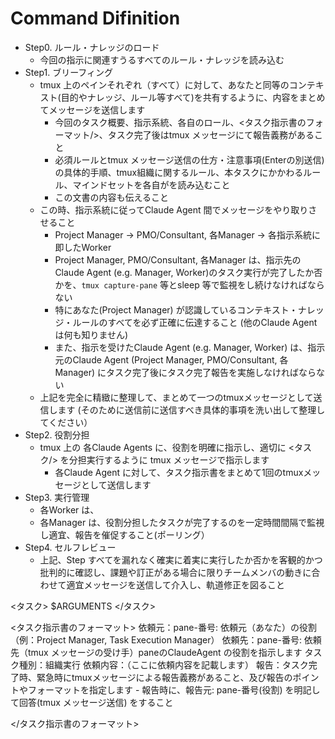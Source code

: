 # Command Difinition
- Step0. ルール・ナレッジのロード
    - 今回の指示に関連すうるすべてのルール・ナレッジを読み込む
- Step1. ブリーフィング
    - tmux 上のペインそれぞれ（すべて）に対して、あなたと同等のコンテキスト(目的やナレッジ、ルール等すべて)を共有するように、内容をまとめてメッセージを送信します
        - 今回のタスク概要、指示系統、各自のロール、<タスク指示書のフォーマット/>、タスク完了後はtmux メッセージにて報告義務があること
        - 必須ルールとtmux メッセージ送信の仕方・注意事項(Enterの別送信)の具体的手順、tmux組織に関するルール、本タスクにかかわるルール、マインドセットを各自がを読み込むこと
        - この文書の内容も伝えること
    - この時、指示系統に従ってClaude Agent 間でメッセージをやり取りさせること
        - Project Manager -> PMO/Consultant, 各Manager -> 各指示系統に即したWorker
        - Project Manager, PMO/Consultant, 各Manager は、指示先の Claude Agent (e.g. Manager, Worker)のタスク実行が完了したか否かを、`tmux capture-pane` 等とsleep 等で監視をし続けなければならない
        - 特にあなた(Project Manager) が認識しているコンテキスト・ナレッジ・ルールのすべてを必ず正確に伝達すること (他のClaude Agent は何も知りません)
        - また、指示を受けたClaude Agent (e.g. Manager, Worker) は、指示元のClaude Agent (Project Manager, PMO/Consultant, 各Manager) にタスク完了後にタスク完了報告を実施しなければならない
    - 上記を完全に精緻に整理して、まとめて一つのtmuxメッセージとして送信します (そのために送信前に送信すべき具体的事項を洗い出して整理してください）
- Step2. 役割分担
    - tmux 上の 各Claude Agents に、役割を明確に指示し、適切に <タスク/> を分担実行するように tmux メッセージで指示します
        - 各Claude Agent に対して、タスク指示書をまとめて1回のtmuxメッセージとして送信します
- Step3. 実行管理
    - 各Worker は、
    - 各Manager は、役割分担したタスクが完了するのを一定時間間隔で監視し適宜、報告を催促すること(ポーリング）
- Step4. セルフレビュー
    - 上記、Step すべてを漏れなく確実に着実に実行したか否かを客観的かつ批判的に確認し、課題や訂正がある場合に限りチームメンバの動きに合わせて適宜メッセージを送信して介入し、軌道修正を図ること

<タスク>
$ARGUMENTS
</タスク>

<タスク指示書のフォーマット>
依頼元：pane-番号: 依頼元（あなた）の役割（例：Project Manager, Task Execution Manager）
依頼先：pane-番号: 依頼先（tmux メッセージの受け手）paneのClaudeAgent の役割を指示します
タスク種別：組織実行
依頼内容：（ここに依頼内容を記載します）
報告：タスク完了時、緊急時にtmuxメッセージによる報告義務があること、及び報告のポイントやフォーマットを指定します
    - 報告時に、報告元: pane-番号(役割) を明記して回答(tmux メッセージ送信) をすること

</タスク指示書のフォーマット>

